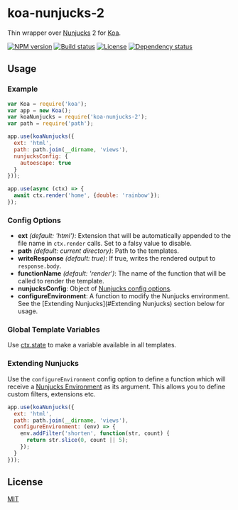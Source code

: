 # koa-nunjucks-2
Thin wrapper over [Nunjucks](https://mozilla.github.io/nunjucks/) 2 for [Koa](http://koajs.com/).

[![NPM version][npm-img]][npm-url]
[![Build status][travis-img]][travis-url]
[![License][license-img]][license-url]
[![Dependency status][david-img]][david-url]

## Usage
### Example
```js
var Koa = require('koa');
var app = new Koa();
var koaNunjucks = require('koa-nunjucks-2');
var path = require('path');

app.use(koaNunjucks({
  ext: 'html',
  path: path.join(__dirname, 'views'),
  nunjucksConfig: {
    autoescape: true
  }
}));

app.use(async (ctx) => {
  await ctx.render('home', {double: 'rainbow'});
});
```

### Config Options
* **ext** *(default: 'html')*: Extension that will be automatically appended to the file name in `ctx.render` calls. Set to a falsy value to disable.
* **path** *(default: current directory)*: Path to the templates.
* **writeResponse** *(default: true)*: If true, writes the rendered output to `response.body`.
* **functionName** *(default: 'render')*: The name of the function that will be called to render the template.
* **nunjucksConfig**: Object of [Nunjucks config options](https://mozilla.github.io/nunjucks/api.html#configure).
* **configureEnvironment**: A function to modify the Nunjucks environment. See the [Extending Nunjucks](#Extending Nunjucks) section below for usage.

### Global Template Variables
Use [ctx.state](https://github.com/koajs/koa/blob/master/docs/api/context.md#ctxstate) to make a variable available in all templates.

### Extending Nunjucks
Use the `configureEnvironment` config option to define a function which will receive a [Nunjucks Environment](https://mozilla.github.io/nunjucks/api.html#environment) as its argument. This allows you to define custom filters, extensions etc.

```js
app.use(koaNunjucks({
  ext: 'html',
  path: path.join(__dirname, 'views'),
  configureEnvironment: (env) => {
    env.addFilter('shorten', function(str, count) {
      return str.slice(0, count || 5);
    });
  }
}));

```

## License
  [MIT][license-url]


[npm-img]: https://img.shields.io/npm/v/koa-nunjucks-2.svg?style=flat-square
[npm-url]: https://npmjs.org/package/koa-nunjucks-2
[travis-img]: https://img.shields.io/travis/strawbrary/koa-nunjucks-2/master.svg?style=flat-square
[travis-url]: https://travis-ci.org/strawbrary/koa-nunjucks-2
[license-img]: https://img.shields.io/badge/license-MIT-green.svg?style=flat-square
[license-url]: LICENSE
[david-img]: https://img.shields.io/david/strawbrary/koa-nunjucks-2.svg?style=flat-square
[david-url]: https://david-dm.org/strawbrary/koa-nunjucks-2
